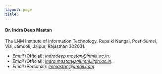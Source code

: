 ```yaml
---
layout: page
title: 
---
```


#### Dr. Indra Deep Mastan
The LNM Institute of Information Technology.
Rupa ki Nangal, Post-Sumel, Via, Jamdoli, Jaipur, Rajasthan 302031.

- *Email* (Official): *indradeep.mastan@lnmiit.ac.in*.
- *Email* (Official): *indra.mastan@alumni.iitgn.ac.in*.
- *Email* (Personal): *immastan@gmail.com*.
